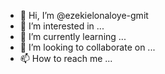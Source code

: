 - 👋 Hi, I’m @ezekielonaloye-gmit
- 👀 I’m interested in ...
- 🌱 I’m currently learning ...
- 💞️ I’m looking to collaborate on ...
- 📫 How to reach me ...

<!---
ezekielonaloye-gmit/ezekielonaloye-gmit is a ✨ special ✨ repository because its `README.md` (this file) appears on your GitHub profile.
You can click the Preview link to take a look at your changes.
--->
